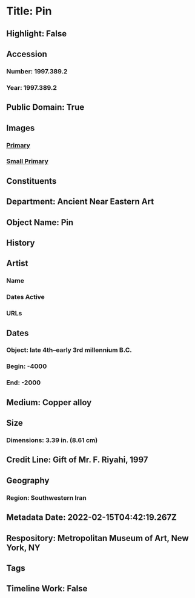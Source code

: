 # Title: Pin
## Highlight: False
## Accession
### Number: 1997.389.2
### Year: 1997.389.2
## Public Domain: True
## Images
### [Primary](https://images.metmuseum.org/CRDImages/an/original/vs1997_389_2.jpg)
### [Small Primary](https://images.metmuseum.org/CRDImages/an/web-large/vs1997_389_2.jpg)
## Constituents
## Department: Ancient Near Eastern Art
## Object Name: Pin
## History
## Artist
### Name
### Dates Active
### URLs
## Dates
### Object: late 4th–early 3rd millennium B.C.
### Begin: -4000
### End: -2000
## Medium: Copper alloy
## Size
### Dimensions: 3.39 in. (8.61 cm)
## Credit Line: Gift of Mr. F. Riyahi, 1997
## Geography
### Region: Southwestern Iran
## Metadata Date: 2022-02-15T04:42:19.267Z
## Respository: Metropolitan Museum of Art, New York, NY
## Tags
## Timeline Work: False